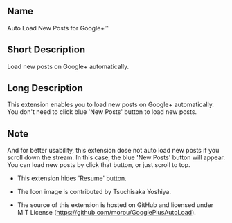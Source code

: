 ## Name
Auto Load New Posts for Google+™

## Short Description
Load new posts on Google+ automatically.

## Long Description
This extension enables you to load new posts on Google+ automatically. You don't need to click blue 'New Posts' button to load new posts.

## Note
And for better usability, this extension dose not auto load new posts if you scroll down the stream. In this case, the blue 'New Posts' button will appear. You can load new posts by click that button, or just scroll to top.

* This extension hides 'Resume' button.

* The Icon image is contributed by Tsuchisaka Yoshiya.

* The source of this extension is hosted on GitHub and licensed under MIT License  (https://github.com/morou/GooglePlusAutoLoad).
